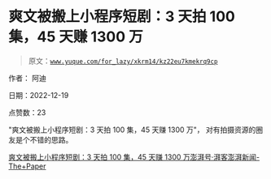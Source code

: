 # 爽文被搬上小程序短剧：3 天拍 100 集，45 天赚 1300 万

> 原文：[`www.yuque.com/for_lazy/xkrm14/kz22eu7kmekrq9cp`](https://www.yuque.com/for_lazy/xkrm14/kz22eu7kmekrq9cp)

作者： 阿迪 

日期：2022-12-19 

点赞数：23 

"爽文被搬上小程序短剧：3 天拍 100 集，45 天赚 1300 万"， 对有拍摄资源的圈友是个不错的思路。 

[爽文被搬上小程序短剧：3 天拍 100 集，45 天赚 1300 万澎湃号·湃客澎湃新闻-The+Paper](https://www.thepaper.cn/newsDetail_forward_21223906) 

